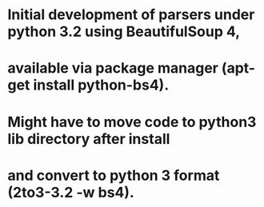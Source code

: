 # Initial development of parsers under python 3.2 using BeautifulSoup 4,
# available via package manager (apt-get install python-bs4).
# Might have to move code to python3 lib directory after install
# and convert to python 3 format (2to3-3.2 -w bs4).
